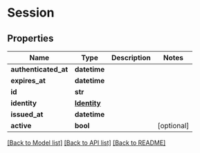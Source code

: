# Session


## Properties
Name | Type | Description | Notes
------------ | ------------- | ------------- | -------------
**authenticated_at** | **datetime** |  | 
**expires_at** | **datetime** |  | 
**id** | **str** |  | 
**identity** | [**Identity**](Identity.md) |  | 
**issued_at** | **datetime** |  | 
**active** | **bool** |  | [optional] 

[[Back to Model list]](../README.md#documentation-for-models) [[Back to API list]](../README.md#documentation-for-api-endpoints) [[Back to README]](../README.md)



